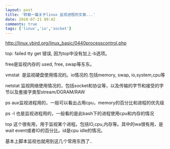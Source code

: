 ```yaml
---
layout: post
title: '转载一篇关于linux 监视进程的文章...'
date: 2010-07-21 09:42
comments: true
tags: ['linux','io','socket']
---
```


http://linux.vbird.org/linux_basic/0440processcontrol.php

top: failed tty get 错误, 因为top中没有加上-b选项。

free是监视内存的 used, free, swap等东东。

vmstat  是监视硬盘使用情况的。io情况的.包括memory, swap, io,system,cpu等

netstat 监视网络使用情况的，包括socket和协议等，以及传输的字节和接受的字节以及套接字类型stream/DGRAM/RAW

ps aux监视进程用的，一般可以看出占用cpu，memory的百分比和进程的优先级

ps -l 也是监视进程用的，一般看的是此bash下的进程使用cpu和内存的情况

top 这个很有用，用于监视某个进程。包括IO,cpu,内存等。其中的wa很有用，是wait event或者IO的百分比。id是cpu idle的情况。

基本上脚本监视也就用到这几个常用东西了..

